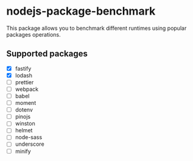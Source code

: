 # nodejs-package-benchmark

This package allows you to benchmark different runtimes using popular
packages operations.

## Supported packages

- [x] fastify
- [x] lodash
- [ ] prettier
- [ ] webpack
- [ ] babel
- [ ] moment
- [ ] dotenv
- [ ] pinojs
- [ ] winston
- [ ] helmet
- [ ] node-sass
- [ ] underscore
- [ ] minify
